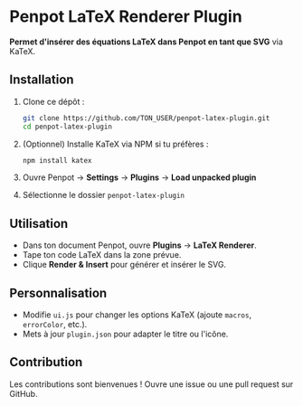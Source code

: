 # Penpot LaTeX Renderer Plugin

**Permet d'insérer des équations LaTeX dans Penpot en tant que SVG** via KaTeX.

## Installation

1. Clone ce dépôt :
   ```bash
   git clone https://github.com/TON_USER/penpot-latex-plugin.git
   cd penpot-latex-plugin
   ```

2. (Optionnel) Installe KaTeX via NPM si tu préfères :
   ```bash
   npm install katex
   ```

3. Ouvre Penpot → **Settings** → **Plugins** → **Load unpacked plugin**
4. Sélectionne le dossier `penpot-latex-plugin`

## Utilisation

- Dans ton document Penpot, ouvre **Plugins** → **LaTeX Renderer**.
- Tape ton code LaTeX dans la zone prévue.
- Clique **Render & Insert** pour générer et insérer le SVG.

## Personnalisation

- Modifie `ui.js` pour changer les options KaTeX (ajoute `macros`, `errorColor`, etc.).
- Mets à jour `plugin.json` pour adapter le titre ou l'icône.

## Contribution

Les contributions sont bienvenues !
Ouvre une issue ou une pull request sur GitHub.
